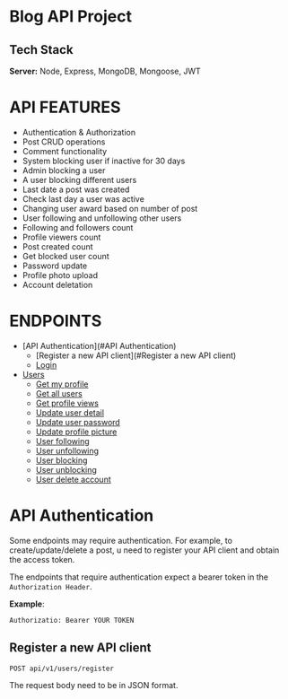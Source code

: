 # Blog API Project

## Tech Stack

__Server:__ Node, Express, MongoDB, Mongoose, JWT

# API FEATURES
- Authentication & Authorization
- Post CRUD operations
- Comment functionality
- System blocking user if inactive for 30 days
- Admin blocking a user
- A user blocking different users
- Last date a post was created
- Check last day a user was active
- Changing user award based on number of post
- User following and unfollowing other users
- Following and followers count
- Profile viewers count
- Post created count
- Get blocked user count
- Password update
- Profile photo upload
- Account deletation

# ENDPOINTS
- [API Authentication](#API Authentication)
   - [Register a new API client](#Register a new API client)
   - [Login](https://www.github.com/octokatherine)
- [Users](https://www.github.com/octokatherine)
   - [Get my profile](https://www.github.com/octokatherine)
   - [Get all users](https://www.github.com/octokatherine)
   - [Get profile views](https://www.github.com/octokatherine)
   - [Update user detail](https://www.github.com/octokatherine)
   - [Update user password](https://www.github.com/octokatherine)
   - [Update profile picture](https://www.github.com/octokatherine)
   - [User following](https://www.github.com/octokatherine)
   - [User unfollowing](https://www.github.com/octokatherine)
   - [User blocking](https://www.github.com/octokatherine)
   - [User unblocking](https://www.github.com/octokatherine)
   - [User delete account](https://www.github.com/octokatherine)


# API Authentication
Some endpoints may require authentication. For example, to create/update/delete a post, u need to register your API client and obtain the access token.

The endpoints that require authentication expect a bearer token in the `Authorization Header`.

__Example__:

`Authorizatio: Bearer YOUR TOKEN`

## Register a new API client
```http
POST api/v1/users/register
```
The request body need to be in JSON format.









